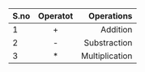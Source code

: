 | S.no      | Operatot | Operations    |
| :---        |    :----:   |          ---: |
| 1      |  +        |  Addition  |
|  2  |   -      |  Substraction      |
|3|* |Multiplication|
